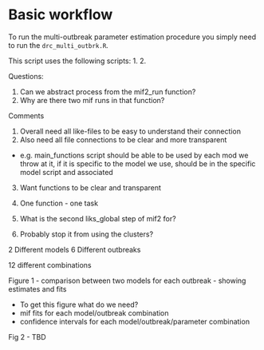 # Basic workflow

To run the multi-outbreak parameter estimation procedure you simply need to run the `drc_multi_outbrk.R`.

This script uses the following scripts:
1. 
2. 

Questions:
1. Can we abstract process from the mif2_run function?
2. Why are there two mif runs in that function?


Comments
1. Overall need all like-files to be easy to understand their connection
2. Also need all file connections to be clear and more transparent
  - e.g. main_functions script should be able to be used by each mod we throw at it, if it is specific to the model we use, should be in the specific model script and associated
3. Want functions to be clear and transparent
4. One function - one task
5. What is the second liks_global step of mif2 for?

6. Probably stop it from using the clusters?




2 Different models
6 Different outbreaks

12 different combinations

Figure 1 - comparison between two models for each outbreak - showing estimates and fits

- To get this figure what do we need?
- mif fits for each model/outbreak combination
- confidence intervals for each model/outbreak/parameter combination


Fig 2 - TBD